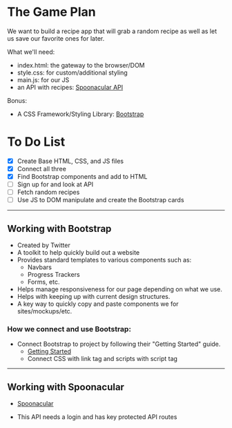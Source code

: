 # The Game Plan

We want to build a recipe app that will grab a random recipe as well as let us save our favorite ones for later.

What we'll need:

- index.html: the gateway to the browser/DOM
- style.css: for custom/additional styling
- main.js: for our JS
- an API with recipes: [Spoonacular API](https://spoonacular.com/food-api)

Bonus:

- A CSS Framework/Styling Library: [Bootstrap](https://getbootstrap.com/)

# To Do List

- [x] Create Base HTML, CSS, and JS files
- [x] Connect all three
- [x] Find Bootstrap components and add to HTML
- [ ] Sign up for and look at API
- [ ] Fetch random recipes
- [ ] Use JS to DOM manipulate and create the Bootstrap cards

<hr>

## Working with Bootstrap

- Created by Twitter
- A toolkit to help quickly build out a website
- Provides standard templates to various components such as:
    - Navbars
    - Progress Trackers
    - Forms, etc.
- Helps manage responsiveness for our page depending on what we use.
- Helps with keeping up with current design structures.
- A key way to quickly copy and paste components we for sites/mockups/etc.

### How we connect and use Bootstrap:

- Connect Bootstrap to project by following their "Getting Started" guide.
    - [Getting Started](https://getbootstrap.com/docs/5.3/getting-started/introduction/)
    - Connect CSS with link tag and scripts with script tag

<hr>

## Working with Spoonacular

- [Spoonacular](https://spoonacular.com/food-api)

- This API needs a login and has key protected API routes